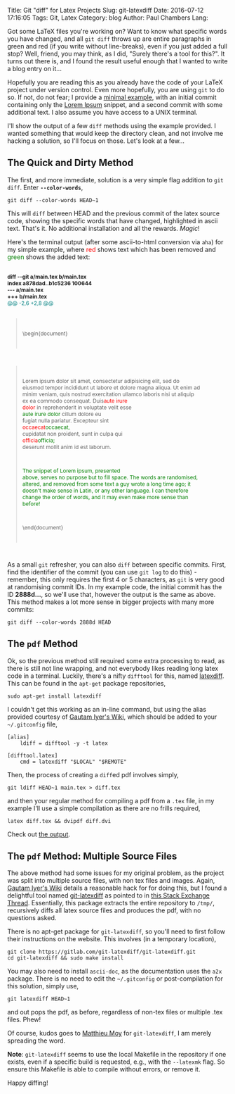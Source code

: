 Title: Git "diff" for Latex Projects
Slug: git-latexdiff
Date: 2016-07-12 17:16:05
Tags: Git, Latex
Category: blog
Author: Paul Chambers
Lang: 

Got some LaTeX files you're working on? Want to know what specific words you have changed, and all `git diff` throws up are entire paragraphs in green and red (if you write without line-breaks), even if you just added a full stop? Well, friend, you may think, as I did, "Surely there's a tool for this?". It turns out there is, and I found the result useful enough that I wanted to write a blog entry on it...

Hopefully you are reading this as you already have the code of your LaTeX project under version control. Even more hopefully, you are using `git` to do so. If not, do not fear; I provide a [minimal example]({attach}/downloads/2016-12-07-git-latexdiff-test.zip), with an initial commit containing only the [Lorem Ipsum](http://www.lipsum.com/) snippet, and a second commit with some additional text. I also assume you have access to a UNIX terminal.

I'll show the output of a few `diff` methods using the example provided. I wanted something that would keep the directory clean, and not involve me hacking a solution, so I'll focus on those. Let's look at a few...

## The Quick and Dirty Method

The first, and more immediate, solution is a very simple flag addition to `git diff`. Enter **`--color-words`**,

	git diff --color-words HEAD~1

This will `diff` between HEAD and the previous commit of the latex source code, showing the specific words that have changed, highlighted in ascii text. That's it. No additional installation and all the rewards. *Magic*!

Here's the terminal output (after some ascii-to-html conversion via `aha`) for my simple example, where <span style="color:red;">red</span> shows text which has been removed and <span style="color:green;">green</span> shows the added text:


<!-- This file was created with the aha Ansi HTML Adapter. http://ziz.delphigl.com/tool_aha.php -->
>
<div style="white-space: pre-wrap; font-size: 9pt">
<span style="font-weight:bold;">diff --git a/main.tex b/main.tex</span>
<span style="font-weight:bold;">index a878dad..b1c5236 100644</span>
<span style="font-weight:bold;">--- a/main.tex</span>
<span style="font-weight:bold;">+++ b/main.tex</span>
<span style="color:teal;">@@ -2,6 +2,8 @@</span>

>\begin{document}

>Lorem ipsum dolor sit amet, consectetur adipisicing elit, sed do eiusmod tempor incididunt ut labore et dolore magna aliqua. Ut enim ad minim veniam, quis nostrud exercitation ullamco laboris nisi ut aliquip ex ea commodo consequat. Duis<span style="color:red;">aute irure dolor</span> in reprehenderit in voluptate velit esse <span style="color:green;">aute irure dolor</span> cillum dolore eu fugiat nulla pariatur. Excepteur sint <span style="color:red;">occaecat</span><span style="color:green;">occaecat,</span> cupidatat non proident, sunt in culpa qui <span style="color:red;">officia</span><span style="color:green;">officia;</span> deserunt mollit anim id est laborum.
>
><span style="color:green;">The snippet of Lorem ipsum, presented above, serves no purpose but to fill space. The words are randomised, altered, and removed from some text a guy wrote a long time ago; it doesn't make sense in Latin, or any other language. I can therefore change the order of words, and it may even make more sense than before!</span>
>
>\end{document}
</div>

As a small `git` refresher, you can also `diff` between specific commits. First, find the identifier of the commit (you can use `git log` to do this) - remember, this only requires the first 4 or 5 characters, as `git` is very good at randomising commit IDs. In my example code, the initial commit has the ID **2888d...**, so we'll use that, however the output is the same as above. This method makes a lot more sense in bigger projects with many more commits:

	git diff --color-words 2888d HEAD 

## The `pdf` Method

Ok, so the previous method still required some extra processing to read, as there is still not line wrapping, and not everybody likes reading long latex code in a terminal. Luckily, there's a nifty `difftool` for this, named [latexdiff](http://www.ctan.org/tex-archive/support/latexdiff). This can be found in the `apt-get` package repositories,

	sudo apt-get install latexdiff

I couldn't get this working as an in-line command, but using the alias provided courtesy of [Gautam Iyer's Wiki](https://wiki.math.cmu.edu/iki/wiki/tips/20140301-git-latexdiff.html), which should be added to your `~/.gitconfig` file,

	[alias]
		ldiff = difftool -y -t latex

	[difftool.latex]
		cmd = latexdiff "$LOCAL" "$REMOTE" 


Then, the process of creating a `diff`ed pdf involves simply,

	git ldiff HEAD~1 main.tex > diff.tex

and then your regular method for compiling a pdf from a `.tex` file, in my example I'll use a simple compilation as there are no frills required,

	latex diff.tex && dvipdf diff.dvi 

Check out [the output]({filename}/downloads/2016-12-07-diff.pdf).

## The `pdf` Method: Multiple Source Files

The above method had some issues for my original problem, as the project was split into multiple source files, with non tex files and images. Again, [Gautam Iyer's Wiki](https://wiki.math.cmu.edu/iki/wiki/tips/20140301-git-latexdiff.html) details a reasonable hack for for doing this, but I found a delightful tool named [git-latexdiff](https://gitlab.com/git-latexdiff/git-latexdiff) as pointed to in [this Stack Exchange Thread](http://tex.stackexchange.com/questions/1325/using-latexdiff-with-git). Essentially, this package extracts the entire repository to `/tmp/`, recursively diffs all latex source files and produces the pdf, with no questions asked.

There is no apt-get package for `git-latexdiff`, so you'll need to first follow their instructions on the website. This involves (in a temporary location),

	git clone https://gitlab.com/git-latexdiff/git-latexdiff.git
	cd git-latexdiff && sudo make install

You may also need to install `ascii-doc`, as the documentation uses the `a2x` package. There is no need to edit the `~/.gitconfig` or post-compilation for this solution, simply use, 

	git latexdiff HEAD~1

and out pops the pdf, as before, regardless of non-tex files or multiple .tex files. Phew!

Of course, kudos goes to [Matthieu Moy](https://gitlab.com/u/moy) for `git-latexdiff`, I am merely spreading the word.

**Note**: `git-latexdiff` seems to use the local Makefile in the repository if one exists, even if a specific build is requested, e.g., with the `--latexmk` flag. So ensure this Makefile is able to compile without errors, or remove it.

Happy diffing!
